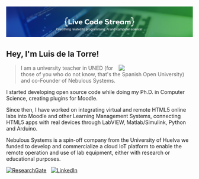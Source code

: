 [1.1]: https://raw.githubusercontent.com/Ravenink/Ravenink/master/images/researchgate.svg (ResearchGate)
[2.1]: https://raw.githubusercontent.com/Ravenink/Ravenink/master/images/linkedin.svg (LinkedIn)

[1]: https://www.researchgate.net/profile/Luis-De-La-Torre-Cubillo
[2]: https://www.linkedin.com/in/luis-de-la-torre-cubillo-9610b759/

!["Luis de la Torre"](https://raw.githubusercontent.com/Ravenink/Ravenink/master/images/headline.jpg)


## Hey, I'm Luis de la Torre!

<img align='right' src='https://raw.githubusercontent.com/Ravenink/Ravenink/master/images/me-thumbnail.png' width='200"'>

> I am a university teacher in UNED (for those of you who do not know, that's the Spanish Open University) and co-Founder of Nebulous Systems.

I started developing open source code while doing my Ph.D. in Computer Science, creating plugins for Moodle.

Since then, I have worked on integrating virtual and remote HTML5 online labs into Moodle and other Learning Management Systems, connecting HTML5 apps with real devices through LabVIEW, Matlab/Simulink, Python and Arduino.

Nebulous Systems is a spin-off company from the University of Huelva we funded to develop and commercialize a cloud IoT platform to enable the remote operation and use of lab equipment, either with research or educational purposes.

[![ResearchGate][1.1]][1]&nbsp;&nbsp;
[![LinkedIn][2.1]][2]&nbsp;&nbsp;

